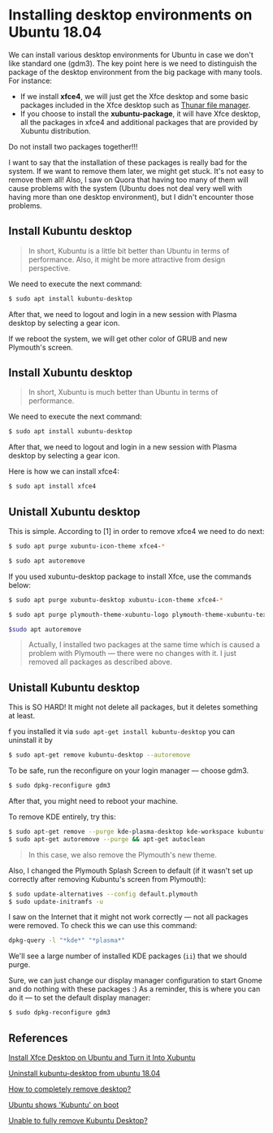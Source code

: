 # Installing desktop environments on Ubuntu 18.04

We can install various desktop environments for Ubuntu in case we don't like standard one (gdm3). The key point here is we need to distinguish the package of the desktop environment from the big package with many tools. For instance:

- If we install **xfce4**, we will just get the Xfce desktop and some basic packages included in the Xfce desktop such as [Thunar file manager](https://docs.xfce.org/xfce/thunar/start).
- If you choose to install the **xubuntu-package**, it will have Xfce desktop, all the packages in xfce4 and additional packages that are provided by Xubuntu distribution.

Do not install two packages together!!!

I want to say that the installation of these packages is really bad for the system. If we want to remove them later, we might get stuck. It's not easy to remove them all! Also, I saw on Quora that having too many of them will cause problems with the system (Ubuntu does not deal very well with having more than one desktop environment), but I didn't encounter those problems.

## Install Kubuntu desktop

> In short, Kubuntu is a little bit better than Ubuntu in terms of performance. Also, it might be more attractive from design perspective.

We need to execute the next command:

```bash
$ sudo apt install kubuntu-desktop
```

After that, we need to logout and login in a new session with Plasma desktop by selecting a gear icon.

If we reboot the system, we will get other color of GRUB and new Plymouth's screen.

## Install Xubuntu desktop

> In short, Xubuntu is much better than Ubuntu in terms of performance.

We need to execute the next command:

```bash
$ sudo apt install xubuntu-desktop
```

After that, we need to logout and login in a new session with Plasma desktop by selecting a gear icon.

Here is how we can install xfce4:

```bash
$ sudo apt install xfce4
```

## Unistall Xubuntu desktop

This is simple. According to [1] in order to remove xfce4 we need to do next:

```bash
$ sudo apt purge xubuntu-icon-theme xfce4-*

$ sudo apt autoremove
```

If you used xubuntu-desktop package to install Xfce, use the commands below:

```bash
$ sudo apt purge xubuntu-desktop xubuntu-icon-theme xfce4-*

$ sudo apt purge plymouth-theme-xubuntu-logo plymouth-theme-xubuntu-text

$sudo apt autoremove
```

> Actually, I installed two packages at the same time which is caused a problem with Plymouth — there were no changes with it. I just removed all packages as described above.

## Unistall Kubuntu desktop

This is SO HARD! It might not delete all packages, but it deletes something at least.

f you installed it via `sudo apt-get install kubuntu-desktop` you can uninstall it by

```bash
$ sudo apt-get remove kubuntu-desktop --autoremove
```

To be safe, run the reconfigure on your login manager — choose gdm3.

```bash
$ sudo dpkg-reconfigure gdm3
```

After that, you might need to reboot your machine.

To remove KDE entirely, try this:

```bash
$ sudo apt-get remove --purge kde-plasma-desktop kde-workspace kubuntu* plymouth-theme-kubuntu-logo plymouth-theme-kubuntu-text
$ sudo apt-get autoremove --purge && apt-get autoclean
```

> In this case, we also remove the Plymouth's new theme.

Also, I changed the Plymouth Splash Screen to default (if it wasn't set up correctly after removing Kubuntu's screen from Plymouth):

```bash
$ sudo update-alternatives --config default.plymouth
$ sudo update-initramfs -u
```

I saw on the Internet that it might not work correctly — not all packages were removed. To check this we can use this command:

```bash
dpkg-query -l "*kde*" "*plasma*"
```

We'll see a large number of installed KDE packages (`ii`) that we should purge. 

Sure, we can just change our display manager configuration to start Gnome and do nothing with these packages :) As a reminder, this is where you can do it — to set the default display manager:

```bash
$ sudo dpkg-reconfigure gdm3
```

## References

[Install Xfce Desktop on Ubuntu and Turn it Into Xubuntu](https://itsfoss.com/install-xfce-desktop-xubuntu/)

[Uninstall kubuntu-desktop from ubuntu 18.04](https://askubuntu.com/questions/1068643/uninstall-kubuntu-desktop-from-ubuntu-18-04)

[How to completely remove desktop?](https://askubuntu.com/questions/73993/how-to-completely-remove-desktop#answer-549041)

[Ubuntu shows 'Kubuntu' on boot](https://askubuntu.com/questions/285536/ubuntu-shows-kubuntu-on-boot)

[Unable to fully remove Kubuntu Desktop?](https://www.reddit.com/r/linuxquestions/comments/a7h1iy/unable_to_fully_remove_kubuntu_desktop/)